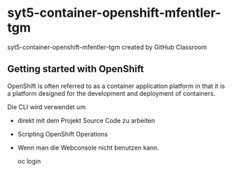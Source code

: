 # syt5-container-openshift-mfentler-tgm
syt5-container-openshift-mfentler-tgm created by GitHub Classroom
## Getting started with OpenShift
OpenShift is often referred to as a container application 
platform in that it is a platform designed for the development and deployment 
of containers.

Die CLI wird verwendet um 
- direkt mit dem Projekt Source Code zu arbeiten
- Scripting OpenShift Operations
- Wenn man die Webconsole nicht benutzen kann.

  oc login
